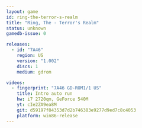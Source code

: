```yaml
---
layout: game
id: ring-the-terror-s-realm
title: "Ring, The - Terror's Realm"
status: unknown
gamedb-issue: 0

releases:
  - id: "7A46"
    region: US
    version: "1.002"
    discs: 1
    medium: gdrom

videos:
  - fingerprint: "7A46 GD-ROM1/1 US"
    title: Intro auto run
    hw: i7 2720qm, GeForce 540M
    yt: cIe2ZA9ea8M
    git: d59197f84353d7d2b746383e9277d9ed7c8c4053
    platform: win86-release
---
```

